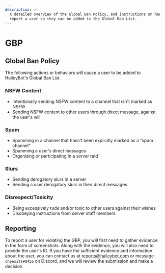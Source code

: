 ```yaml
---
description: >-
  A detailed overview of the Global Ban Policy, and instructions on how to
  report a user so they can be added to the Global Ban List.
---
```


# GBP

## Global Ban Policy

The following actions or behaviors will cause a user to be added to HaileyBot's Global Ban List.

### NSFW Content

* Intentionally sending NSFW content to a channel that isn't marked as NSFW
* Sending NSFW content to other users through direct message, against the user's will

### Spam

* Spamming in a channel that hasn't been explicitly marked as a "spam channel"
* Spamming a user's direct messages
* Organizing or participating in a server raid

### Slurs

* Sending derogatory slurs in a server
* Sending a user derogatory slurs in their direct messages

### Disrespect/Toxicity

* Being excessively rude and/or toxic to other users against their wishes
* Disobeying instructions from server staff members

## Reporting

To report a user for violating the GBP, you will first need to gather evidence in the form of screenshots. Along with the evidence, you will also need to provide the user's ID. If you have the sufficient evidence and information about the user, you can contact us at [reports@haileybot.com](mailto:reports@haileybot.com) or message `cheesits#0456` on Discord, and we will review the submission and make a decision.

